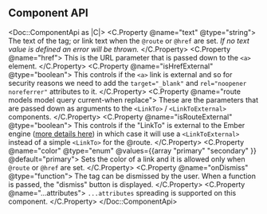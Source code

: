 ## Component API

<Doc::ComponentApi as |C|>
  <C.Property @name="text" @type="string">
    The text of the tag; or link text when the `@route` or `@href` are set. _If no text value is defined an error will be thrown._
  </C.Property>
  <C.Property @name="href">
    This is the URL parameter that is passed down to the `<a>` element.
  </C.Property>
  <C.Property @name="isHrefExternal" @type="boolean">
    This controls if the `<a>` link is external and so for security reasons we need to add the `target="_blank"` and `rel="noopener noreferrer"` attributes to it.
  </C.Property>
  <C.Property @name="route models model query current-when replace">
    These are the parameters that are passed down as arguments to the `<LinkTo>` / `<LinkToExternal>` components.
  </C.Property>
  <C.Property @name="isRouteExternal" @type="boolean">
    This controls if the "LinkTo" is external to the Ember engine ([more details here](https://ember-engines.com/docs/link-to-external)) in which case it will use a `<LinkToExternal>` instead of a simple `<LinkTo>` for the @route.
  </C.Property>
  <C.Property @name="color" @type="enum" @values={{array "primary" "secondary" }} @default="primary">
    Sets the color of a link and it is allowed only when `@route` or `@href` are set.
  </C.Property>
  <C.Property @name="onDismiss" @type="function">
    The tag can be dismissed by the user. When a function is passed, the "dismiss" button is displayed.
  </C.Property>
  <C.Property @name="...attributes">
    `...attributes` spreading is supported on this component.
  </C.Property>
</Doc::ComponentApi>